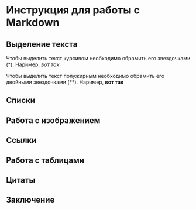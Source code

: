 # Инструкция для работы с Markdown

## Выделение текста

Чтобы выделить текст курсивом необходимо обрамить его звездочками (*). Наример, *вот так*

Чтобы выделить текст полужирным необходимо обрамить его двойными звездочками (**). Наример, **вот так**

## Списки

## Работа с изображением

## Ссылки

## Работа с таблицами

## Цитаты

## Заключение